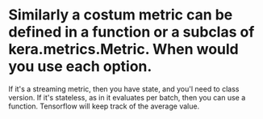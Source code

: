 # Similarly a costum metric can be defined in a function or a subclas of kera.metrics.Metric. When would you use each option.
If it's a streaming metric, then you have state, and you'l need to class version. If it's stateless, as in it evaluates per batch, then you can use a function. Tensorflow will keep track of the average value.

